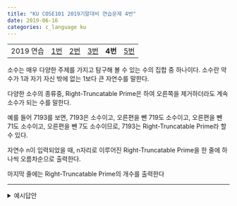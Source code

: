 ```yaml
---
title: "KU COSE101 2019기말대비 연습문제 4번"
date: 2019-06-16
categories: c_language ku
---
```



| | | | | | |
|:---------:|:---:|:---:|:---:|:---:|:---:|
| 2019 연습 | [1번](https://detegice.github.io/COSE101-FinalPractice-Pro1) | [2번](https://detegice.github.io/COSE101-FinalPractice-Pro2) | [3번](https://detegice.github.io/COSE101-FinalPractice-Pro3) | **4번** | [5번](https://detegice.github.io/COSE101-FinalPractice-Pro5) |

소수는 매우 다양한 주제를 가지고 탐구해 볼 수 있는 수의 집합 중 하나이다.
소수란 약수가 1과 자기 자신 밖에 없는 1보다 큰 자연수를 말한다.

다양한 소수의 종류중, Right-Truncatable Prime은 하여 오른쪽을 제거하더라도 계속 소수가 되는 수를 말한다.

예를 들어 7193를 보면, 7193은 소수이고, 오른편을 뺀 719도 소수이고, 오른편을 뺀 71도 소수이고, 오른편을 뺀 7도 소수이므로,
7193는 Right-Truncatable Prime라 할 수 있다.

자연수 n이 입력되었을 때, n자리로 이루어진 Right-Truncatable Prime을 한 줄에 하나씩 오름차순으로 출력한다.

마지막 줄에는 Right-Truncatable Prime의 개수를 출력한다

***

<details><summary>예시답안</summary>

{% highlight c %}
#include<stdio.h>
 
int n, cnt;
 
int isprime(int x)      // 소수판별 함수
{
    for(int i = 2; i * i <= x; i++)
        if(x % i == 0)
            return 0;   //소수가 아니면 0
    return 1;           // 소수이면 1
}
 
// 백트래킹 함수(숫자 길이, 숫자)
void back(int len, int num)
{
    if(isprime(num))    // 소수이면
    {
        if(len == n)    // 길이가 n이면, 
        {
            cnt++;  // 개수 증가
            printf("%d\n", num); // 숫자 출력
            return ;
        }
        else    // 길이가 n보다 작은 경우 (1, 3, 7, 9)로 늘리기
        {
            back(len + 1, num * 10 + 1);
            back(len + 1, num * 10 + 3);
            back(len + 1, num * 10 + 7);
            back(len + 1, num * 10 + 9);
        }
    }
}
 
int main()
{
    scanf("%d", &n);
 
    // 시작수는 2, 3, 5, 7
    back(1, 2);
    back(1, 3);
    back(1, 5);
    back(1, 7);
 
    printf("%d", cnt);  // 개수 출력
    return 0;
}
{% endhighlight %}

</details>
